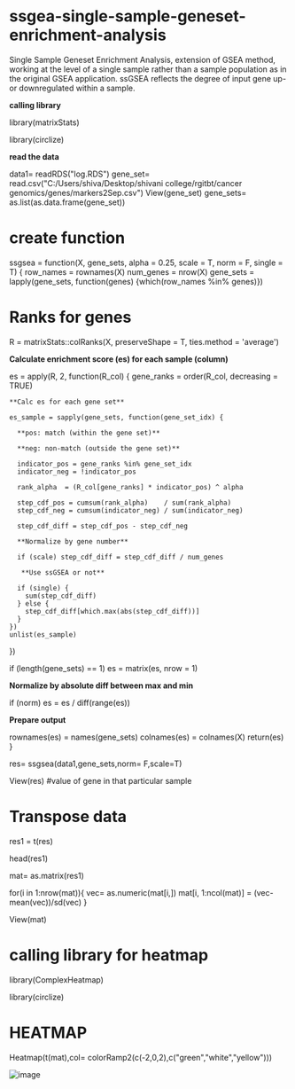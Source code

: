 # ssgea-single-sample-geneset-enrichment-analysis

Single Sample Geneset Enrichment Analysis, extension of GSEA method, working at the level of a single sample rather than a sample population as in the original GSEA application.
ssGSEA reflects the degree of input gene up- or downregulated within a sample.

**calling library**

library(matrixStats)

library(circlize)

**read the data**

data1= readRDS("log.RDS")
gene_set= read.csv("C:/Users/shiva/Desktop/shivani college/rgitbt/cancer genomics/genes/markers2Sep.csv")
View(gene_set)
gene_sets= as.list(as.data.frame(gene_set))

# create function

ssgsea = function(X, gene_sets, alpha = 0.25, scale = T, norm = F, single = T) {
  row_names = rownames(X)
  num_genes = nrow(X)
  gene_sets = lapply(gene_sets, function(genes) {which(row_names %in% genes)})
  # Ranks for genes
  R = matrixStats::colRanks(X, preserveShape = T, ties.method = 'average')
  
  **Calculate enrichment score (es) for each sample (column)**
  
  es = apply(R, 2, function(R_col) {
    gene_ranks = order(R_col, decreasing = TRUE)
    
    **Calc es for each gene set**
    
    es_sample = sapply(gene_sets, function(gene_set_idx) {
    
      **pos: match (within the gene set)**
      
      **neg: non-match (outside the gene set)**
      
      indicator_pos = gene_ranks %in% gene_set_idx
      indicator_neg = !indicator_pos
      
      rank_alpha  = (R_col[gene_ranks] * indicator_pos) ^ alpha
      
      step_cdf_pos = cumsum(rank_alpha)    / sum(rank_alpha)
      step_cdf_neg = cumsum(indicator_neg) / sum(indicator_neg)
      
      step_cdf_diff = step_cdf_pos - step_cdf_neg
      
      **Normalize by gene number**
      
      if (scale) step_cdf_diff = step_cdf_diff / num_genes
      
       **Use ssGSEA or not**
       
      if (single) {
        sum(step_cdf_diff)
      } else {
        step_cdf_diff[which.max(abs(step_cdf_diff))]
      }
    })
    unlist(es_sample)
  })
  
  if (length(gene_sets) == 1) es = matrix(es, nrow = 1)
  
  **Normalize by absolute diff between max and min**
  
  if (norm) es = es / diff(range(es))
  
   **Prepare output**
   
  rownames(es) = names(gene_sets)
  colnames(es) = colnames(X)
  return(es)
}


res= ssgsea(data1,gene_sets,norm= F,scale=T)

View(res) #value of gene in that particular sample

# Transpose data
res1 = t(res)

head(res1)

mat= as.matrix(res1)

for(i in 1:nrow(mat)){
  vec= as.numeric(mat[i,])
  mat[i, 1:ncol(mat)] = (vec-mean(vec))/sd(vec)
}

View(mat)

# calling library for heatmap

library(ComplexHeatmap)

library(circlize)

# HEATMAP

Heatmap(t(mat),col= colorRamp2(c(-2,0,2),c("green","white","yellow")))  

![image](https://user-images.githubusercontent.com/66779651/197950042-106ceb9b-3391-45d3-b271-90ebe6e5e0b8.png)

            
